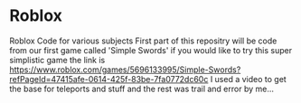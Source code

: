 # Roblox
Roblox Code for various subjects
First part of this repositry will be code from our first game called 'Simple Swords' if you would like to try this super simplistic game the link is https://www.roblox.com/games/5696133995/Simple-Swords?refPageId=47415afe-0614-425f-83be-7fa0772dc60c
I used a video to get the base for teleports and stuff and the rest was trail and error by me...
